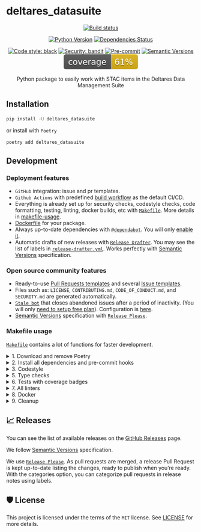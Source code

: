 # deltares_datasuite

<div align="center">

[![Build status](https://github.com/Deltares-research/data-management-suite/actions/workflows/python-package.yml/badge.svg?branch=main)](https://github.com/Deltares-research/data-management-suite/actions/workflows/python-package.yml)

[![Python Version](https://img.shields.io/pypi/pyversions/deltares_datasuite.svg)](https://pypi.org/project/deltares_datasuite/)
[![Dependencies Status](https://img.shields.io/badge/dependencies-up%20to%20date-brightgreen.svg)](https://github.com/Deltares-research/data-management-suite/pulls?utf8=%E2%9C%93&q=is%3Apr%20author%3Aapp%2Fdependabot)

[![Code style: black](https://img.shields.io/badge/code%20style-black-000000.svg)](https://github.com/psf/black)
[![Security: bandit](https://img.shields.io/badge/security-bandit-green.svg)](https://github.com/PyCQA/bandit)
[![Pre-commit](https://img.shields.io/badge/pre--commit-enabled-brightgreen?logo=pre-commit&logoColor=white)](https://github.com/Deltares-research/data-management-suite/blob/master/.pre-commit-config.yaml)
[![Semantic Versions](https://img.shields.io/badge/%20%20%F0%9F%93%A6%F0%9F%9A%80-semantic--versions-e10079.svg)](https://github.com/Deltares-research/data-management-suite/releases)
![Coverage Report](assets/images/coverage.svg)

Python package to easily work with STAC items in the Deltares Data Management Suite

</div>

## Installation

```bash
pip install -U deltares_datasuite
```

or install with `Poetry`

```bash
poetry add deltares_datasuite
```

## Development

### Deployment features

- `GitHub` integration: issue and pr templates.
- `Github Actions` with predefined [build workflow](https://github.com/Deltares-research/data-management-suite/blob/master/.github/workflows/build.yml) as the default CI/CD.
- Everything is already set up for security checks, codestyle checks, code formatting, testing, linting, docker builds, etc with [`Makefile`](https://github.com/Deltares-research/data-management-suite/blob/master/Makefile#L89). More details in [makefile-usage](#makefile-usage).
- [Dockerfile](https://github.com/Deltares-research/data-management-suite/blob/master/docker/Dockerfile) for your package.
- Always up-to-date dependencies with [`@dependabot`](https://dependabot.com/). You will only [enable it](https://docs.github.com/en/github/administering-a-repository/enabling-and-disabling-version-updates#enabling-github-dependabot-version-updates).
- Automatic drafts of new releases with [`Release Drafter`](https://github.com/marketplace/actions/release-drafter). You may see the list of labels in [`release-drafter.yml`](https://github.com/Deltares-research/data-management-suite/blob/master/.github/release-drafter.yml). Works perfectly with [Semantic Versions](https://semver.org/) specification.

### Open source community features

- Ready-to-use [Pull Requests templates](https://github.com/Deltares-research/data-management-suite/blob/master/.github/PULL_REQUEST_TEMPLATE.md) and several [Issue templates](https://github.com/Deltares-research/data-management-suite/tree/master/.github/ISSUE_TEMPLATE).
- Files such as: `LICENSE`, `CONTRIBUTING.md`, `CODE_OF_CONDUCT.md`, and `SECURITY.md` are generated automatically.
- [`Stale bot`](https://github.com/apps/stale) that closes abandoned issues after a period of inactivity. (You will only [need to setup free plan](https://github.com/marketplace/stale)). Configuration is [here](https://github.com/Deltares-research/data-management-suite/blob/master/.github/.stale.yml).
- [Semantic Versions](https://semver.org/) specification with [`Release Please`](https://github.com/google-github-actions/release-please-action).

### Makefile usage

[`Makefile`](https://github.com/Deltares-research/data-management-suite/blob/master/Makefile) contains a lot of functions for faster development.

<details>
<summary>1. Download and remove Poetry</summary>
<p>

To download and install Poetry run:

```bash
make poetry-download
```

To uninstall

```bash
make poetry-remove
```

</p>
</details>

<details>
<summary>2. Install all dependencies and pre-commit hooks</summary>
<p>

Install requirements:

```bash
make install
```

Pre-commit hooks coulb be installed after `git init` via

```bash
make pre-commit-install
```

</p>
</details>

<details>
<summary>3. Codestyle</summary>
<p>

Automatic formatting uses `pyupgrade`, `isort` and `black`.

```bash
make codestyle

# or use synonym
make formatting
```

Codestyle checks only, without rewriting files:

```bash
make check-codestyle
```

> Note: `check-codestyle` uses `isort`, `black` and `darglint` library

Update all dev libraries to the latest version using one comand

```bash
make update-dev-deps
```

<details>
<summary>4. Code security</summary>
<p>

```bash
make check-safety
```

This command launches `Poetry` integrity checks as well as identifies security issues with `Safety` and `Bandit`.

```bash
make check-safety
```

</p>
</details>

</p>
</details>

<details>
<summary>5. Type checks</summary>
<p>

Run `mypy` static type checker

```bash
make mypy
```

</p>
</details>

<details>
<summary>6. Tests with coverage badges</summary>
<p>

Run `pytest`

```bash
make test
```

</p>
</details>

<details>
<summary>7. All linters</summary>
<p>

Of course there is a command to ~~rule~~ run all linters in one:

```bash
make lint
```

the same as:

```bash
make test && make check-codestyle && make mypy && make check-safety
```

</p>
</details>

<details>
<summary>8. Docker</summary>
<p>

```bash
make docker-build
```

which is equivalent to:

```bash
make docker-build VERSION=latest
```

Remove docker image with

```bash
make docker-remove
```

More information [about docker](https://github.com/Deltares-research/data-management-suite/tree/master/docker).

</p>
</details>

<details>
<summary>9. Cleanup</summary>
<p>
Delete pycache files

```bash
make pycache-remove
```

Remove package build

```bash
make build-remove
```

Delete .DS_STORE files

```bash
make dsstore-remove
```

Remove .mypycache

```bash
make mypycache-remove
```

Or to remove all above run:

```bash
make cleanup
```

</p>
</details>

## 📈 Releases

You can see the list of available releases on the [GitHub Releases](https://github.com/Deltares-research/data-management-suite/releases) page.

We follow [Semantic Versions](https://semver.org/) specification.

We use [`Release Please`](https://github.com/google-github-actions/release-please-action). As pull requests are merged, a release Pull Request is kept up-to-date listing the changes, ready to publish when you’re ready. With the categories option, you can categorize pull requests in release notes using labels.

<!-- ### List of labels and corresponding titles

|               **Label**               |  **Title in Releases**  |
| :-----------------------------------: | :---------------------: |
|       `enhancement`, `feature`        |       🚀 Features       |
| `bug`, `refactoring`, `bugfix`, `fix` | 🔧 Fixes & Refactoring  |
|       `build`, `ci`, `testing`        | 📦 Build System & CI/CD |
|              `breaking`               |   💥 Breaking Changes   |
|            `documentation`            |    📝 Documentation     |
|            `dependencies`             | ⬆️ Dependencies updates |

You can update it in [`release-drafter.yml`](https://github.com/Deltares-research/data-management-suite/blob/master/.github/release-drafter.yml).

GitHub creates the `bug`, `enhancement`, and `documentation` labels for you. Dependabot creates the `dependencies` label. Create the remaining labels on the Issues tab of your GitHub repository, when you need them. -->

## 🛡 License

<!-- [![License](https://img.shields.io/github/license/Deltares-research/data-management-suite)](https://github.com/Deltares-research/data-management-suite/blob/main/utils/deltares_datasuite/LICENSE) -->

This project is licensed under the terms of the `MIT` license. See [LICENSE](https://github.com/Deltares-research/data-management-suite/blob/main/utils/deltares_datasuite/LICENSE) for more details.
